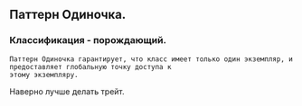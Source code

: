 ## Паттерн Одиночка.
### Классификация - порождающий.

```
Паттерн Одиночка гарантирует, что класс имеет только один экземпляр, и предоставляет глобальную точку доступа к
этому экземпляру.
```

Наверно лучше делать трейт.